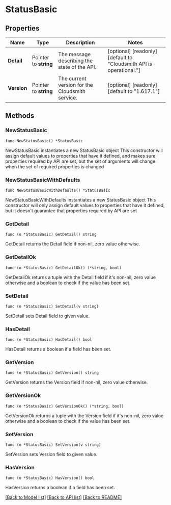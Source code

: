 # StatusBasic

## Properties

Name | Type | Description | Notes
------------ | ------------- | ------------- | -------------
**Detail** | Pointer to **string** | The message describing the state of the API. | [optional] [readonly] [default to "Cloudsmith API is operational."]
**Version** | Pointer to **string** | The current version for the Cloudsmith service. | [optional] [readonly] [default to "1.617.1"]

## Methods

### NewStatusBasic

`func NewStatusBasic() *StatusBasic`

NewStatusBasic instantiates a new StatusBasic object
This constructor will assign default values to properties that have it defined,
and makes sure properties required by API are set, but the set of arguments
will change when the set of required properties is changed

### NewStatusBasicWithDefaults

`func NewStatusBasicWithDefaults() *StatusBasic`

NewStatusBasicWithDefaults instantiates a new StatusBasic object
This constructor will only assign default values to properties that have it defined,
but it doesn't guarantee that properties required by API are set

### GetDetail

`func (o *StatusBasic) GetDetail() string`

GetDetail returns the Detail field if non-nil, zero value otherwise.

### GetDetailOk

`func (o *StatusBasic) GetDetailOk() (*string, bool)`

GetDetailOk returns a tuple with the Detail field if it's non-nil, zero value otherwise
and a boolean to check if the value has been set.

### SetDetail

`func (o *StatusBasic) SetDetail(v string)`

SetDetail sets Detail field to given value.

### HasDetail

`func (o *StatusBasic) HasDetail() bool`

HasDetail returns a boolean if a field has been set.

### GetVersion

`func (o *StatusBasic) GetVersion() string`

GetVersion returns the Version field if non-nil, zero value otherwise.

### GetVersionOk

`func (o *StatusBasic) GetVersionOk() (*string, bool)`

GetVersionOk returns a tuple with the Version field if it's non-nil, zero value otherwise
and a boolean to check if the value has been set.

### SetVersion

`func (o *StatusBasic) SetVersion(v string)`

SetVersion sets Version field to given value.

### HasVersion

`func (o *StatusBasic) HasVersion() bool`

HasVersion returns a boolean if a field has been set.


[[Back to Model list]](../README.md#documentation-for-models) [[Back to API list]](../README.md#documentation-for-api-endpoints) [[Back to README]](../README.md)


